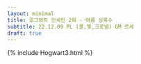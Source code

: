 ```yaml
---
layout: minimal
title: 호그와트 인세인 2화 - 여름 상록수
subtitle: 22.12.09 PL (콜,찢,크로넬) GM 르세
draft: true
---
```


{% include Hogwart3.html %}
